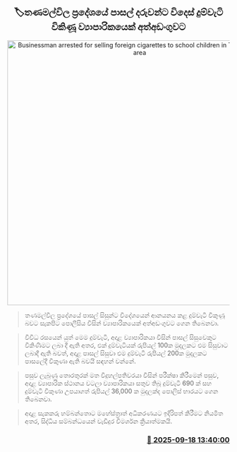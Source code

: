 <p align='center'><b><h2 align='center' title='Businessman arrested for selling foreign cigarettes to school children in Thanamalwila area'>🏷තණමල්විල ප්‍රදේශයේ පාසල් දරුවන්ට විදෙස් දුම්වැටි විකිණූ ව්‍යාපාරිකයෙක් අත්අඩංගුවට</h2></b></p>
<p align='center'><img src='https://helakuru.sgp1.cdn.digitaloceanspaces.com/esana/images/lib/arrested2-archived.jpg' width='600' alt='Businessman arrested for selling foreign cigarettes to school children in Thanamalwila area'></p>

> තණමල්විල ප්‍රදේශයේ පාසල් සිසුන්ට විදේශයෙන් ආනයනය කළ දුම්වැටි විකුණූ බවට සැකපිට පොලීසිය විසින් ව්‍යාපාරිකයෙක් අත්අඩංගුවට ගෙන තිබෙනවා.

> විවිධ රසයෙන් යුත් මෙම දුම්වැටි, අදාළ ව්‍යාපාරිකයා විසින් පාසල් සිසුවෙකුට විකිණීමට ලබා දී ඇති අතර, එක් දුම්වැටියක් රුපියල් 100ක මුදලකට එම සිසුවාට ලබාදී ඇති බවත්, අදාළ පාසල් සිසුවා එම දුම්වැටි රුපියල් 200ක මුදලකට පාසලේදී විකුණා ඇති බවයි සඳහන් වන්නේ.

> පසුව ලැබුණු තොරතුරක් මත විදුහල්පතිවරයා විසින් පරීක්ෂා කිරීමෙන් පසුව, අදාළ ව්‍යාපාරික ස්ථානය වටලා ව්‍යාපාරිකයා සතුව තිබූ දුම්වැටි 690 ක් සහ දුම්වැටි විකුණා උපයාගත් රුපියල් 36,000 ක මුදලක්ද පොලිස් භාරයට ගෙන තිබෙනවා.

> අදාළ සැකකරු හම්බන්තොට මහේස්ත්‍රාත් අධිකරණයට ඉදිරිපත් කිරීමට නියමිත අතර, සිද්ධිය සම්බන්ධයෙන් වැඩිදුර විමර්ශන ක්‍රියාත්මකයි.



<h3 align='right'><a href='https://www.helakuru.lk/esana/p/113749/'>📅 2025-09-18 13:40:00</a></h3>
